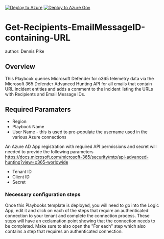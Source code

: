 [![Deploy to Azure](https://aka.ms/deploytoazurebutton)](https://portal.azure.com/#create/Microsoft.Template/uri/https%3A%2F%2Fraw.githubusercontent.com%2FAzure%2FAzure-Sentinel%2Fmaster%2FPlaybooks%2FGet-Recipients-EmailMessageID-containing-URL%2Fazuredeploy.json)
[![Deploy to Azure Gov](https://aka.ms/deploytoazuregovbutton)](https://portal.azure.us/#create/Microsoft.Template/uri/https%3A%2F%2Fraw.githubusercontent.com%2FAzure%2FAzure-Sentinel%2Fmaster%2FPlaybooks%2FGet-Recipients-EmailMessageID-containing-URL%2Fazuredeploy.json)

# Get-Recipients-EmailMessageID-containing-URL
author: Dennis Pike

## Overview
This Playbook queries Microsoft Defender for o365 telemetry data via the Microsoft 365 Defender Advanced Hunting API for all emails that contain URL incident entities and adds a comment to the incident listing the URLs with Recipients and Email Message IDs.

## Required Paramaters
- Region<br />
- Playbook Name<br />
- User Name - this is used to pre-populate the username used in the various Azure connections <br />

An Azure AD App registration with required API permissions and secret will needed to provide the following parameters
https://docs.microsoft.com/microsoft-365/security/mtp/api-advanced-hunting?view=o365-worldwide<br />

- Tenant ID<br />
- Client ID<br />
- Secret<br />

### Necessary configuration steps

Once this Playbooks template is deployed, you will need to go into the Logic App, edit it and click on each of the steps that require an authenticated connection to your tenant and complete the connection process.  These steps will have an exclamation point showing that the connection needs to be completed.  Make sure to also open the "For each" step which also contains a step that requires an authenticated connection.